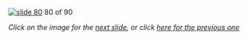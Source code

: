 [![slide 80](https://dl.dropboxusercontent.com/u/2977490/presentations/cookbook/80.jpg)](81.md)
80 of 90

_Click on the image for the [next slide](81.md), or click [here for the previous one](79.md)_